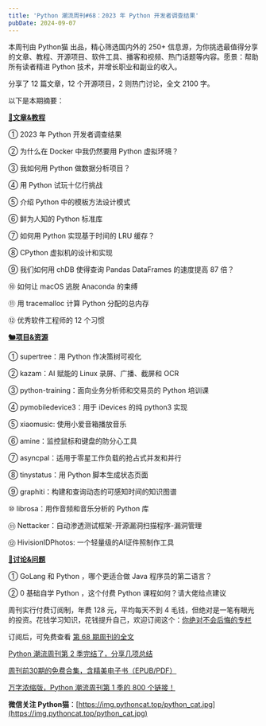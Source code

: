 ```yaml
---
title: 'Python 潮流周刊#68：2023 年 Python 开发者调查结果'
pubDate: 2024-09-07
---
```


本周刊由 Python猫 出品，精心筛选国内外的 250+ 信息源，为你挑选最值得分享的文章、教程、开源项目、软件工具、播客和视频、热门话题等内容。愿景：帮助所有读者精进 Python 技术，并增长职业和副业的收入。

分享了 12 篇文章，12 个开源项目，2 则热门讨论，全文 2100 字。

以下是本期摘要： 

**[🦄文章&教程](https://xiaobot.net/p/python_weekly)** 


① 2023 年 Python 开发者调查结果

② 为什么在 Docker 中我仍然要用 Python 虚拟环境？

③ 我如何用 Python 做数据分析项目？

④ 用 Python 试玩十亿行挑战

⑤ 介绍 Python 中的模板方法设计模式

⑥ 鲜为人知的 Python 标准库

⑦ 如何用 Python 实现基于时间的 LRU 缓存？

⑧ CPython 虚拟机的设计和实现

⑨ 我们如何用 chDB 使得查询 Pandas DataFrames 的速度提高 87 倍？

⑩ 如何让 macOS 逃脱 Anaconda 的束缚

⑪ 用 tracemalloc 计算 Python 分配的总内存

⑫ 优秀软件工程师的 12 个习惯

**[🐿️项目&资源](https://xiaobot.net/p/python_weekly)** 


① supertree：用 Python 作决策树可视化

② kazam：AI 赋能的 Linux 录屏、广播、截屏和 OCR

③ python-training：面向业务分析师和交易员的 Python 培训课

④ pymobiledevice3：用于 iDevices 的纯 python3 实现

⑤ xiaomusic: 使用小爱音箱播放音乐

⑥ amine：监控鼠标和键盘的防分心工具

⑦ asyncpal：适用于零星工作负载的抢占式并发和并行

⑧ tinystatus：用 Python 脚本生成状态页面

⑨ graphiti：构建和查询动态的可感知时间的知识图谱

⑩ librosa：用作音频和音乐分析的 Python 库

⑪ Nettacker：自动渗透测试框架-开源漏洞扫描程序-漏洞管理

⑫ HivisionIDPhotos: 一个轻量级的AI证件照制作工具

**[🥂讨论&问题](https://xiaobot.net/p/python_weekly)**


① GoLang 和 Python ，哪个更适合做 Java 程序员的第二语言？

② 0 基础自学 Python ，这个付费 Python 课程如何？请大佬给点建议



周刊实行付费订阅制，年费 128 元，平均每天不到 4 毛钱，但绝对是一笔有眼光的投资。花钱学习知识，花钱提升自己，欢迎订阅这个：[你绝对不会后悔的专栏](https://xiaobot.net/p/python_weekly)

订阅后，可免费查看 [第 68 期周刊的全文](https://xiaobot.net/post/2a014d7d-1675-41b0-a8aa-bb94679613ae)

[Python 潮流周刊第 2 季完结了，分享几项总结](https://pythoncat.top/posts/2024-07-14-iweekly)

[周刊前30期的免费合集，含精美电子书（EPUB/PDF）](https://pythoncat.top/posts/2023-12-11-weekly)

[万字浓缩版，Python 潮流周刊第 1 季的 800 个链接！](https://xiaobot.net/post/78c3d645-86fa-4bd8-8eac-46fb192a339e)

**微信关注 Python猫**：[https://img.pythoncat.top/python_cat.jpg](https://img.pythoncat.top/python_cat.jpg) 

